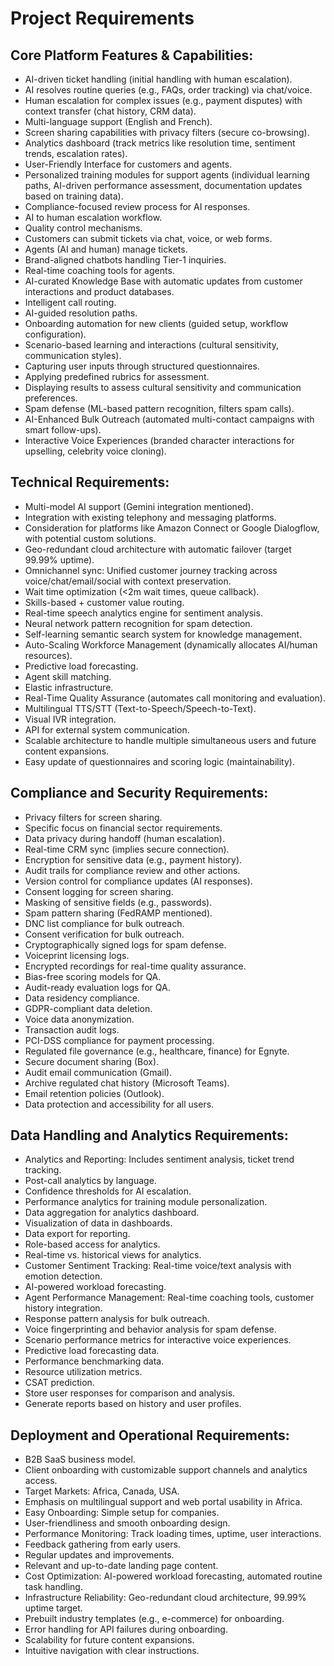 # Project Requirements

## Core Platform Features & Capabilities:
*   AI-driven ticket handling (initial handling with human escalation).
*   AI resolves routine queries (e.g., FAQs, order tracking) via chat/voice.
*   Human escalation for complex issues (e.g., payment disputes) with context transfer (chat history, CRM data).
*   Multi-language support (English and French).
*   Screen sharing capabilities with privacy filters (secure co-browsing).
*   Analytics dashboard (track metrics like resolution time, sentiment trends, escalation rates).
*   User-Friendly Interface for customers and agents.
*   Personalized training modules for support agents (individual learning paths, AI-driven performance assessment, documentation updates based on training data).
*   Compliance-focused review process for AI responses.
*   AI to human escalation workflow.
*   Quality control mechanisms.
*   Customers can submit tickets via chat, voice, or web forms.
*   Agents (AI and human) manage tickets.
*   Brand-aligned chatbots handling Tier-1 inquiries.
*   Real-time coaching tools for agents.
*   AI-curated Knowledge Base with automatic updates from customer interactions and product databases.
*   Intelligent call routing.
*   AI-guided resolution paths.
*   Onboarding automation for new clients (guided setup, workflow configuration).
*   Scenario-based learning and interactions (cultural sensitivity, communication styles).
*   Capturing user inputs through structured questionnaires.
*   Applying predefined rubrics for assessment.
*   Displaying results to assess cultural sensitivity and communication preferences.
*   Spam defense (ML-based pattern recognition, filters spam calls).
*   AI-Enhanced Bulk Outreach (automated multi-contact campaigns with smart follow-ups).
*   Interactive Voice Experiences (branded character interactions for upselling, celebrity voice cloning).

## Technical Requirements:
*   Multi-model AI support (Gemini integration mentioned).
*   Integration with existing telephony and messaging platforms.
*   Consideration for platforms like Amazon Connect or Google Dialogflow, with potential custom solutions.
*   Geo-redundant cloud architecture with automatic failover (target 99.99% uptime).
*   Omnichannel sync: Unified customer journey tracking across voice/chat/email/social with context preservation.
*   Wait time optimization (<2m wait times, queue callback).
*   Skills-based + customer value routing.
*   Real-time speech analytics engine for sentiment analysis.
*   Neural network pattern recognition for spam detection.
*   Self-learning semantic search system for knowledge management.
*   Auto-Scaling Workforce Management (dynamically allocates AI/human resources).
*   Predictive load forecasting.
*   Agent skill matching.
*   Elastic infrastructure.
*   Real-Time Quality Assurance (automates call monitoring and evaluation).
*   Multilingual TTS/STT (Text-to-Speech/Speech-to-Text).
*   Visual IVR integration.
*   API for external system communication.
*   Scalable architecture to handle multiple simultaneous users and future content expansions.
*   Easy update of questionnaires and scoring logic (maintainability).

## Compliance and Security Requirements:
*   Privacy filters for screen sharing.
*   Specific focus on financial sector requirements.
*   Data privacy during handoff (human escalation).
*   Real-time CRM sync (implies secure connection).
*   Encryption for sensitive data (e.g., payment history).
*   Audit trails for compliance review and other actions.
*   Version control for compliance updates (AI responses).
*   Consent logging for screen sharing.
*   Masking of sensitive fields (e.g., passwords).
*   Spam pattern sharing (FedRAMP mentioned).
*   DNC list compliance for bulk outreach.
*   Consent verification for bulk outreach.
*   Cryptographically signed logs for spam defense.
*   Voiceprint licensing logs.
*   Encrypted recordings for real-time quality assurance.
*   Bias-free scoring models for QA.
*   Audit-ready evaluation logs for QA.
*   Data residency compliance.
*   GDPR-compliant data deletion.
*   Voice data anonymization.
*   Transaction audit logs.
*   PCI-DSS compliance for payment processing.
*   Regulated file governance (e.g., healthcare, finance) for Egnyte.
*   Secure document sharing (Box).
*   Audit email communication (Gmail).
*   Archive regulated chat history (Microsoft Teams).
*   Email retention policies (Outlook).
*   Data protection and accessibility for all users.

## Data Handling and Analytics Requirements:
*   Analytics and Reporting: Includes sentiment analysis, ticket trend tracking.
*   Post-call analytics by language.
*   Confidence thresholds for AI escalation.
*   Performance analytics for training module personalization.
*   Data aggregation for analytics dashboard.
*   Visualization of data in dashboards.
*   Data export for reporting.
*   Role-based access for analytics.
*   Real-time vs. historical views for analytics.
*   Customer Sentiment Tracking: Real-time voice/text analysis with emotion detection.
*   AI-powered workload forecasting.
*   Agent Performance Management: Real-time coaching tools, customer history integration.
*   Response pattern analysis for bulk outreach.
*   Voice fingerprinting and behavior analysis for spam defense.
*   Scenario performance metrics for interactive voice experiences.
*   Predictive load forecasting data.
*   Performance benchmarking data.
*   Resource utilization metrics.
*   CSAT prediction.
*   Store user responses for comparison and analysis.
*   Generate reports based on history and user profiles.

## Deployment and Operational Requirements:
*   B2B SaaS business model.
*   Client onboarding with customizable support channels and analytics access.
*   Target Markets: Africa, Canada, USA.
*   Emphasis on multilingual support and web portal usability in Africa.
*   Easy Onboarding: Simple setup for companies.
*   User-friendliness and smooth onboarding design.
*   Performance Monitoring: Track loading times, uptime, user interactions.
*   Feedback gathering from early users.
*   Regular updates and improvements.
*   Relevant and up-to-date landing page content.
*   Cost Optimization: AI-powered workload forecasting, automated routine task handling.
*   Infrastructure Reliability: Geo-redundant cloud architecture, 99.99% uptime target.
*   Prebuilt industry templates (e.g., e-commerce) for onboarding.
*   Error handling for API failures during onboarding.
*   Scalability for future content expansions.
*   Intuitive navigation with clear instructions.
